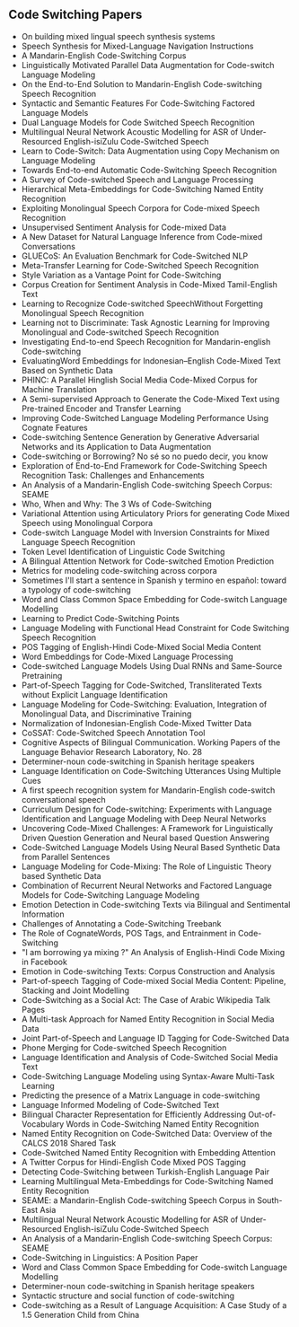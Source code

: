 <h2>Code Switching Papers </h2>



<ul>

                             

 <li><a target="_blank" href="https://github.com/manjunath5496/Code-Switching-Papers/blob/master/cw(1).pdf" style="text-decoration:none;">On building mixed lingual speech synthesis systems</a></li>

 <li><a target="_blank" href="https://github.com/manjunath5496/Code-Switching-Papers/blob/master/cw(2).pdf" style="text-decoration:none;">Speech Synthesis for Mixed-Language Navigation Instructions</a></li>

<li><a target="_blank" href="https://github.com/manjunath5496/Code-Switching-Papers/blob/master/cw(3).pdf" style="text-decoration:none;">A Mandarin-English Code-Switching Corpus</a></li>
 <li><a target="_blank" href="https://github.com/manjunath5496/Code-Switching-Papers/blob/master/cw(4).pdf" style="text-decoration:none;">Linguistically Motivated Parallel Data Augmentation for Code-switch Language Modeling</a></li>                              
<li><a target="_blank" href="https://github.com/manjunath5496/Code-Switching-Papers/blob/master/cw(5).pdf" style="text-decoration:none;">On the End-to-End Solution to Mandarin-English Code-switching Speech Recognition</a></li>
<li><a target="_blank" href="https://github.com/manjunath5496/Code-Switching-Papers/blob/master/cw(6).pdf" style="text-decoration:none;">Syntactic and Semantic Features For
Code-Switching Factored Language Models</a></li>
 <li><a target="_blank" href="https://github.com/manjunath5496/Code-Switching-Papers/blob/master/cw(7).pdf" style="text-decoration:none;">Dual Language Models for
Code Switched Speech Recognition</a></li>

 <li><a target="_blank" href="https://github.com/manjunath5496/Code-Switching-Papers/blob/master/cw(8).pdf" style="text-decoration:none;"> Multilingual Neural Network Acoustic Modelling for ASR of Under-Resourced English-isiZulu Code-Switched Speech </a></li>
   <li><a target="_blank" href="https://github.com/manjunath5496/Code-Switching-Papers/blob/master/cw(9).pdf" style="text-decoration:none;">Learn to Code-Switch: Data Augmentation using Copy Mechanism on Language Modeling</a></li>
  
   
 <li><a target="_blank" href="https://github.com/manjunath5496/Code-Switching-Papers/blob/master/cw(10).pdf" style="text-decoration:none;">Towards End-to-end Automatic Code-Switching Speech Recognition </a></li>                              
<li><a target="_blank" href="https://github.com/manjunath5496/Code-Switching-Papers/blob/master/cw(11).pdf" style="text-decoration:none;">A Survey of Code-switched Speech and Language Processing</a></li>
<li><a target="_blank" href="https://github.com/manjunath5496/Code-Switching-Papers/blob/master/cw(12).pdf" style="text-decoration:none;">Hierarchical Meta-Embeddings for Code-Switching Named Entity Recognition</a></li>
<li><a target="_blank" href="https://github.com/manjunath5496/Code-Switching-Papers/blob/master/cw(13).pdf" style="text-decoration:none;">Exploiting Monolingual Speech Corpora for Code-mixed Speech Recognition</a></li>

<li><a target="_blank" href="https://github.com/manjunath5496/Code-Switching-Papers/blob/master/cw(14).pdf" style="text-decoration:none;">Unsupervised Sentiment Analysis for Code-mixed Data</a></li>
                              
<li><a target="_blank" href="https://github.com/manjunath5496/Code-Switching-Papers/blob/master/cw(15).pdf" style="text-decoration:none;">A New Dataset for Natural Language Inference from Code-mixed Conversations</a></li>

<li><a target="_blank" href="https://github.com/manjunath5496/Code-Switching-Papers/blob/master/cw(16).pdf" style="text-decoration:none;">GLUECoS: An Evaluation Benchmark for Code-Switched NLP</a></li>

  <li><a target="_blank" href="https://github.com/manjunath5496/Code-Switching-Papers/blob/master/cw(17).pdf" style="text-decoration:none;">Meta-Transfer Learning for Code-Switched Speech Recognition</a></li>   
  
<li><a target="_blank" href="https://github.com/manjunath5496/Code-Switching-Papers/blob/master/cw(18).pdf" style="text-decoration:none;">Style Variation as a Vantage Point for Code-Switching</a></li> 

  
<li><a target="_blank" href="https://github.com/manjunath5496/Code-Switching-Papers/blob/master/cw(19).pdf" style="text-decoration:none;">Corpus Creation for Sentiment Analysis in Code-Mixed Tamil-English Text</a></li> 

<li><a target="_blank" href="https://github.com/manjunath5496/Code-Switching-Papers/blob/master/cw(20).pdf" style="text-decoration:none;">Learning to Recognize Code-switched SpeechWithout Forgetting Monolingual Speech Recognition</a></li>

<li><a target="_blank" href="https://github.com/manjunath5496/Code-Switching-Papers/blob/master/cw(21).pdf" style="text-decoration:none;">Learning not to Discriminate: Task Agnostic Learning for Improving Monolingual and Code-switched Speech Recognition</a></li>
<li><a target="_blank" href="https://github.com/manjunath5496/Code-Switching-Papers/blob/master/cw(22).pdf" style="text-decoration:none;">Investigating End-to-end Speech Recognition for Mandarin-english Code-switching</a></li> 
 <li><a target="_blank" href="https://github.com/manjunath5496/Code-Switching-Papers/blob/master/cw(23).pdf" style="text-decoration:none;">EvaluatingWord Embeddings for Indonesian–English Code-Mixed Text Based on Synthetic Data</a></li> 
 

   <li><a target="_blank" href="https://github.com/manjunath5496/Code-Switching-Papers/blob/master/cw(24).pdf" style="text-decoration:none;">PHINC: A Parallel Hinglish Social Media Code-Mixed Corpus for Machine Translation</a></li>
 
   <li><a target="_blank" href="https://github.com/manjunath5496/Code-Switching-Papers/blob/master/cw(25).pdf" style="text-decoration:none;">A Semi-supervised Approach to Generate the Code-Mixed Text using Pre-trained Encoder and Transfer Learning</a></li>                              
 <li><a target="_blank" href="https://github.com/manjunath5496/Code-Switching-Papers/blob/master/cw(26).pdf" style="text-decoration:none;">Improving Code-Switched Language Modeling Performance Using Cognate Features</a></li>
 <li><a target="_blank" href="https://github.com/manjunath5496/Code-Switching-Papers/blob/master/cw(27).pdf" style="text-decoration:none;">Code-switching Sentence Generation by Generative Adversarial Networks and its Application to Data Augmentation</a></li>
   
 
   <li><a target="_blank" href="https://github.com/manjunath5496/Code-Switching-Papers/blob/master/cw(28).pdf" style="text-decoration:none;">Code-switching or Borrowing? No sé so no puedo decir, you know</a></li>
 
   <li><a target="_blank" href="https://github.com/manjunath5496/Code-Switching-Papers/blob/master/cw(29).pdf" style="text-decoration:none;">Exploration of End-to-End Framework for Code-Switching Speech Recognition Task: Challenges and Enhancements </a></li>                              

  <li><a target="_blank" href="https://github.com/manjunath5496/Code-Switching-Papers/blob/master/cw(30).pdf" style="text-decoration:none;">An Analysis of a Mandarin-English Code-switching Speech Corpus: SEAME</a></li>
 
   <li><a target="_blank" href="https://github.com/manjunath5496/Code-Switching-Papers/blob/master/cw(31).pdf" style="text-decoration:none;">Who, When and Why: The 3 Ws of Code-Switching</a></li> 
    <li><a target="_blank" href="https://github.com/manjunath5496/Code-Switching-Papers/blob/master/cw(32).pdf" style="text-decoration:none;">Variational Attention using Articulatory Priors for generating Code Mixed Speech using Monolingual Corpora</a></li> 

   <li><a target="_blank" href="https://github.com/manjunath5496/Code-Switching-Papers/blob/master/cw(33).pdf" style="text-decoration:none;">Code-switch Language Model with Inversion Constraints for Mixed Language Speech Recognition</a></li>                              

  <li><a target="_blank" href="https://github.com/manjunath5496/Code-Switching-Papers/blob/master/cw(34).pdf" style="text-decoration:none;">Token Level Identification of Linguistic Code Switching</a></li> 
 
  <li><a target="_blank" href="https://github.com/manjunath5496/Code-Switching-Papers/blob/master/cw(35).pdf" style="text-decoration:none;">A Bilingual Attention Network for Code-switched Emotion Prediction</a></li> 

  <li><a target="_blank" href="https://github.com/manjunath5496/Code-Switching-Papers/blob/master/cw(36).pdf" style="text-decoration:none;">Metrics for modeling code-switching across corpora</a></li> 
 
<li><a target="_blank" href="https://github.com/manjunath5496/Code-Switching-Papers/blob/master/cw(37).pdf" style="text-decoration:none;">Sometimes I'll start a sentence in Spanish y termino en español: toward a typology of code-switching</a></li>
 <li><a target="_blank" href="https://github.com/manjunath5496/Code-Switching-Papers/blob/master/cw(38).pdf" style="text-decoration:none;">Word and Class Common Space Embedding for Code-switch Language Modelling</a></li>
<li><a target="_blank" href="https://github.com/manjunath5496/Code-Switching-Papers/blob/master/cw(39).pdf" style="text-decoration:none;">Learning to Predict Code-Switching Points</a></li>
 <li><a target="_blank" href="https://github.com/manjunath5496/Code-Switching-Papers/blob/master/cw(40).pdf" style="text-decoration:none;">Language Modeling with Functional Head Constraint for Code Switching Speech Recognition</a></li>                              
<li><a target="_blank" href="https://github.com/manjunath5496/Code-Switching-Papers/blob/master/cw(41).pdf" style="text-decoration:none;">POS Tagging of English-Hindi Code-Mixed Social Media Content</a></li>
<li><a target="_blank" href="https://github.com/manjunath5496/Code-Switching-Papers/blob/master/cw(42).pdf" style="text-decoration:none;">Word Embeddings for Code-Mixed Language Processing</a></li>
 
  <li><a target="_blank" href="https://github.com/manjunath5496/Code-Switching-Papers/blob/master/cw(43).pdf" style="text-decoration:none;">Code-switched Language Models
Using Dual RNNs and Same-Source Pretraining</a></li>
 <li><a target="_blank" href="https://github.com/manjunath5496/Code-Switching-Papers/blob/master/cw(44).pdf" style="text-decoration:none;">Part-of-Speech Tagging for Code-Switched, Transliterated Texts without Explicit Language Identification</a></li>
   <li><a target="_blank" href="https://github.com/manjunath5496/Code-Switching-Papers/blob/master/cw(45).pdf" style="text-decoration:none;">Language Modeling for Code-Switching: Evaluation, Integration of Monolingual Data, and Discriminative Training</a></li>  
   
<li><a target="_blank" href="https://github.com/manjunath5496/Code-Switching-Papers/blob/master/cw(46).pdf" style="text-decoration:none;">Normalization of Indonesian-English Code-Mixed Twitter Data</a></li> 
                             
<li><a target="_blank" href="https://github.com/manjunath5496/Code-Switching-Papers/blob/master/cw(47).pdf" style="text-decoration:none;">CoSSAT: Code-Switched Speech Annotation Tool</a></li>
<li><a target="_blank" href="https://github.com/manjunath5496/Code-Switching-Papers/blob/master/cw(48).pdf" style="text-decoration:none;">Cognitive Aspects of Bilingual Communication. Working Papers of the Language Behavior Research Laboratory, No. 28</a></li>

<li><a target="_blank" href="https://github.com/manjunath5496/Code-Switching-Papers/blob/master/cw(49).pdf" style="text-decoration:none;">Determiner-noun code-switching in Spanish heritage speakers</a></li>
                              
<li><a target="_blank" href="https://github.com/manjunath5496/Code-Switching-Papers/blob/master/cw(50).pdf" style="text-decoration:none;">Language Identification on Code-Switching Utterances Using Multiple Cues</a></li>
<li><a target="_blank" href="https://github.com/manjunath5496/Code-Switching-Papers/blob/master/cw(51).pdf" style="text-decoration:none;">A first speech recognition system for Mandarin-English code-switch conversational speech</a></li>
<li><a target="_blank" href="https://github.com/manjunath5496/Code-Switching-Papers/blob/master/cw(52).pdf" style="text-decoration:none;">Curriculum Design for Code-switching: Experiments with Language Identification and Language Modeling with Deep Neural Networks</a></li>

<li><a target="_blank" href="https://github.com/manjunath5496/Code-Switching-Papers/blob/master/cw(53).pdf" style="text-decoration:none;">Uncovering Code-Mixed Challenges: A Framework for Linguistically Driven Question Generation and Neural based Question Answering</a></li>
 
<li><a target="_blank" href="https://github.com/manjunath5496/Code-Switching-Papers/blob/master/cw(54).pdf" style="text-decoration:none;">Code-Switched Language Models
Using Neural Based Synthetic Data from Parallel Sentences </a></li>

<li><a target="_blank" href="https://github.com/manjunath5496/Code-Switching-Papers/blob/master/cw(55).pdf" style="text-decoration:none;">Language Modeling for Code-Mixing:
The Role of Linguistic Theory based Synthetic Data</a></li>
 
  <li><a target="_blank" href="https://github.com/manjunath5496/Code-Switching-Papers/blob/master/cw(56).pdf" style="text-decoration:none;">Combination of Recurrent Neural Networks and Factored Language Models for Code-Switching Language Modeling </a></li>                              

  <li><a target="_blank" href="https://github.com/manjunath5496/Code-Switching-Papers/blob/master/cw(57).pdf" style="text-decoration:none;">Emotion Detection in Code-switching Texts via Bilingual and Sentimental Information</a></li>
 
   <li><a target="_blank" href="https://github.com/manjunath5496/Code-Switching-Papers/blob/master/cw(58).pdf" style="text-decoration:none;">Challenges of Annotating a Code-Switching Treebank</a></li>
    <li><a target="_blank" href="https://github.com/manjunath5496/Code-Switching-Papers/blob/master/cw(59).pdf" style="text-decoration:none;">The Role of CognateWords, POS Tags, and Entrainment in Code-Switching</a></li>
 
  <li><a target="_blank" href="https://github.com/manjunath5496/Code-Switching-Papers/blob/master/cw(60).pdf" style="text-decoration:none;">"I am borrowing ya mixing ?"
An Analysis of English-Hindi Code Mixing in Facebook</a></li>
 
   <li><a target="_blank" href="https://github.com/manjunath5496/Code-Switching-Papers/blob/master/cw(61).pdf" style="text-decoration:none;">Emotion in Code-switching Texts: Corpus Construction and Analysis</a></li>
 
   <li><a target="_blank" href="https://github.com/manjunath5496/Code-Switching-Papers/blob/master/cw(62).pdf" style="text-decoration:none;">Part-of-speech Tagging of Code-mixed Social Media Content: Pipeline, Stacking and Joint Modelling</a></li>
 
   <li><a target="_blank" href="https://github.com/manjunath5496/Code-Switching-Papers/blob/master/cw(63).pdf" style="text-decoration:none;">Code-Switching as a Social Act:
The Case of Arabic Wikipedia Talk Pages</a></li>                              

  <li><a target="_blank" href="https://github.com/manjunath5496/Code-Switching-Papers/blob/master/cw(64).pdf" style="text-decoration:none;">A Multi-task Approach for Named Entity Recognition in Social Media Data</a></li>
 
   <li><a target="_blank" href="https://github.com/manjunath5496/Code-Switching-Papers/blob/master/cw(65).pdf" style="text-decoration:none;">Joint Part-of-Speech and Language ID Tagging for Code-Switched Data </a></li> 

   <li><a target="_blank" href="https://github.com/manjunath5496/Code-Switching-Papers/blob/master/cw(66).pdf" style="text-decoration:none;">Phone Merging for Code-switched Speech Recognition</a></li> 
 
   <li><a target="_blank" href="https://github.com/manjunath5496/Code-Switching-Papers/blob/master/cw(67).pdf" style="text-decoration:none;">Language Identification and Analysis of Code-Switched Social Media Text</a></li>                              

  <li><a target="_blank" href="https://github.com/manjunath5496/Code-Switching-Papers/blob/master/cw(68).pdf" style="text-decoration:none;">Code-Switching Language Modeling using Syntax-Aware Multi-Task Learning</a></li> 
 
  
   <li><a target="_blank" href="https://github.com/manjunath5496/Code-Switching-Papers/blob/master/cw(69).pdf" style="text-decoration:none;">Predicting the presence of a Matrix Language in code-switching</a></li>                              

  <li><a target="_blank" href="https://github.com/manjunath5496/Code-Switching-Papers/blob/master/cw(70).pdf" style="text-decoration:none;">Language Informed Modeling of Code-Switched Text</a></li> 
  
 
 <li><a target="_blank" href="https://github.com/manjunath5496/Code-Switching-Papers/blob/master/cw(71).pdf" style="text-decoration:none;">Bilingual Character Representation for Efficiently Addressing Out-of-Vocabulary Words in Code-Switching Named Entity Recognition</a></li>
 
 <li><a target="_blank" href="https://github.com/manjunath5496/Code-Switching-Papers/blob/master/cw(72).pdf" style="text-decoration:none;">Named Entity Recognition on Code-Switched Data: Overview of the CALCS 2018 Shared Task</a></li> 
 
 
 <li><a target="_blank" href="https://github.com/manjunath5496/Code-Switching-Papers/blob/master/cw(73).pdf" style="text-decoration:none;">Code-Switched Named Entity Recognition with Embedding Attention</a></li>
  <li><a target="_blank" href="https://github.com/manjunath5496/Code-Switching-Papers/blob/master/cw(74).pdf" style="text-decoration:none;">A Twitter Corpus for Hindi-English Code Mixed POS Tagging</a></li>
    <li><a target="_blank" href="https://github.com/manjunath5496/Code-Switching-Papers/blob/master/cw(75).pdf" style="text-decoration:none;">Detecting Code-Switching between Turkish-English Language Pair</a></li>                        
<li><a target="_blank" href="https://github.com/manjunath5496/Code-Switching-Papers/blob/master/cw(76).pdf" style="text-decoration:none;">Learning Multilingual Meta-Embeddings for Code-Switching Named Entity Recognition</a></li>

 <li><a target="_blank" href="https://github.com/manjunath5496/Code-Switching-Papers/blob/master/cw(77).pdf" style="text-decoration:none;">SEAME: a Mandarin-English
Code-switching Speech Corpus in South-East Asia</a></li> 
 
 
 <li><a target="_blank" href="https://github.com/manjunath5496/Code-Switching-Papers/blob/master/cw(78).pdf" style="text-decoration:none;">Multilingual Neural Network Acoustic Modelling for ASR of Under-Resourced English-isiZulu Code-Switched Speech</a></li>
  <li><a target="_blank" href="https://github.com/manjunath5496/Code-Switching-Papers/blob/master/cw(79).pdf" style="text-decoration:none;">An Analysis of a Mandarin-English Code-switching Speech Corpus: SEAME</a></li>


 <li><a target="_blank" href="https://github.com/manjunath5496/Code-Switching-Papers/blob/master/cw(80).pdf" style="text-decoration:none;">Code-Switching in Linguistics: A Position Paper</a></li> 
 
 
 <li><a target="_blank" href="https://github.com/manjunath5496/Code-Switching-Papers/blob/master/cw(81).pdf" style="text-decoration:none;">Word and Class Common Space Embedding for Code-switch Language Modelling</a></li>
  <li><a target="_blank" href="https://github.com/manjunath5496/Code-Switching-Papers/blob/master/cw(82).pdf" style="text-decoration:none;">Determiner-noun code-switching in Spanish heritage speakers</a></li>

 <li><a target="_blank" href="https://github.com/manjunath5496/Code-Switching-Papers/blob/master/cw(83).pdf" style="text-decoration:none;">Syntactic structure and social function of code-switching</a></li>
 
 <li><a target="_blank" href="https://github.com/manjunath5496/Code-Switching-Papers/blob/master/cw(84).pdf" style="text-decoration:none;">Code-switching as a Result of Language Acquisition: A Case Study of a 1.5 Generation Child from China</a></li> 
 
 
  </ul>
